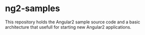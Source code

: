 # ng2-samples
This repository holds the Angular2 sample source code  and a basic architecture that usefull for starting new Angular2 applications. 
